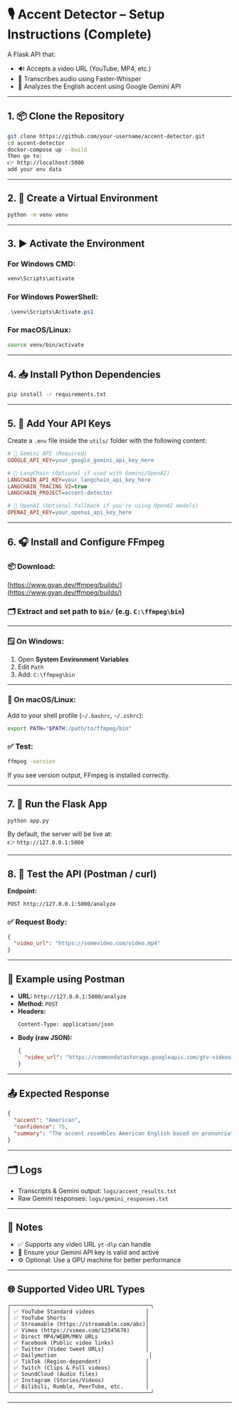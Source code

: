 # 🎙️ Accent Detector – Setup Instructions (Complete)

A Flask API that:
- 🔊 Accepts a video URL (YouTube, MP4, etc.)
- 📝 Transcribes audio using Faster-Whisper
- 🧠 Analyzes the English accent using Google Gemini API

---

## 1. 📦 Clone the Repository

```bash
git clone https://github.com/your-username/accent-detector.git
cd accent-detector
docker-compose up --build
Then go to:
👉 http://localhost:5000
add your env data
```

---

## 2. 🐍 Create a Virtual Environment

```bash
python -m venv venv
```

---

## 3. ▶️ Activate the Environment

### For Windows CMD:
```cmd
venv\Scripts\activate
```

### For Windows PowerShell:
```powershell
.\venv\Scripts\Activate.ps1
```

### For macOS/Linux:
```bash
source venv/bin/activate
```

---

## 4. 📥 Install Python Dependencies

```bash
pip install -r requirements.txt
```

---

## 5. 🔐 Add Your API Keys

Create a `.env` file inside the `utils/` folder with the following content:

```ini
# 🔑 Gemini API (Required)
GOOGLE_API_KEY=your_google_gemini_api_key_here

# 🧠 LangChain (Optional if used with Gemini/OpenAI)
LANGCHAIN_API_KEY=your_langchain_api_key_here
LANGCHAIN_TRACING_V2=true
LANGCHAIN_PROJECT=accent-detector

# 🤖 OpenAI (Optional fallback if you're using OpenAI models)
OPENAI_API_KEY=your_openai_api_key_here

```

---

## 6. 🎧 Install and Configure FFmpeg

### 📦 Download:
[https://www.gyan.dev/ffmpeg/builds/](https://www.gyan.dev/ffmpeg/builds/)

### 🗂️ Extract and set path to `bin/` (e.g. `C:\ffmpeg\bin`)

---

### 🪟 On Windows:
1. Open **System Environment Variables**
2. Edit `Path`
3. Add: `C:\ffmpeg\bin`

---

### 🍎 On macOS/Linux:
Add to your shell profile (`~/.bashrc`, `~/.zshrc`):

```bash
export PATH="$PATH:/path/to/ffmpeg/bin"
```

### ✅ Test:
```bash
ffmpeg -version
```
If you see version output, FFmpeg is installed correctly.

---

## 7. 🚀 Run the Flask App

```bash
python app.py
```

By default, the server will be live at:  
👉 `http://127.0.0.1:5000`

---

## 8. 🧪 Test the API (Postman / curl)

**Endpoint:**
```
POST http://127.0.0.1:5000/analyze
```

### ✅ Request Body:
```json
{
  "video_url": "https://somevideo.com/video.mp4"
}
```

---

## 🧪 Example using Postman

- **URL:** `http://127.0.0.1:5000/analyze`
- **Method:** `POST`
- **Headers:**
  ```http
  Content-Type: application/json
  ```
- **Body (raw JSON):**
  ```json
  {
    "video_url": "https://commondatastorage.googleapis.com/gtv-videos-bucket/sample/BigBuckBunny.mp4"
  }
  ```

---

## 📤 Expected Response

```json
{
  "accent": "American",
  "confidence": 75,
  "summary": "The accent resembles American English based on pronunciation patterns in the transcript."
}
```

---

## 🗂️ Logs

- Transcripts & Gemini output: `logs/accent_results.txt`
- Raw Gemini responses: `logs/gemini_responses.txt`

---

## 📝 Notes

- ✅ Supports any video URL `yt-dlp` can handle
- 🔐 Ensure your Gemini API key is valid and active
- ⚙️ Optional: Use a GPU machine for better performance

---

## 🌐 Supported Video URL Types

```
╭────────────────────────────────────────────╮
│ ✅ YouTube Standard videos                │
│ ✅ YouTube Shorts                         │
│ ✅ Streamable (https://streamable.com/abc)│
│ ✅ Vimeo (https://vimeo.com/12345678)     │
│ ✅ Direct MP4/WEBM/MKV URLs               │
│ ✅ Facebook (Public video links)          │
│ ✅ Twitter (Video tweet URLs)             │
│ ✅ Dailymotion                             │
│ ✅ TikTok (Region-dependent)              │
│ ✅ Twitch (Clips & Full videos)           │
│ ✅ SoundCloud (Audio files)               │
│ ✅ Instagram (Stories/Videos)             │
│ ✅ Bilibili, Rumble, PeerTube, etc.       │
╰────────────────────────────────────────────╯
```

---


